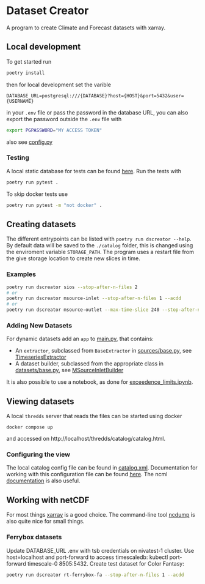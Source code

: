 # Dataset Creator

A program to create Climate and Forecast datasets with xarray.

## Local development

To get started run

```bash
poetry install
```

then for local development set the varible

```.env
DATABASE_URL=postgresql:///{DATABASE}?host={HOST}&port=5432&user={USERNAME}
```

in your `.env` file or pass the password in the database URL, you can also export the password outside the `.env` file with

```bash
export PGPASSWORD="MY ACCESS TOKEN"
```

also see [config.py](./dscreator/config.py)

### Testing

A local static database for tests can be found [here](./tests/data/README.md). Run the tests with

```bash
poetry run pytest .
```

To skip docker tests use

```bash
poetry run pytest -m "not docker" .
```

## Creating datasets

The different entrypoints can be listed with `poetry run dscreator --help`. By default data will be saved to the `./catalog` folder, this is changed using the enviroment variable `STORAGE_PATH`. The program uses a restart file from the give storage location to create new slices in time.

### Examples

```bash
poetry run dscreator sios --stop-after-n-files 2
# or
poetry run dscreator msource-inlet --stop-after-n-files 1 --acdd
# or
poetry run dscreator msource-outlet --max-time-slice 240 --stop-after-n-files 2 --acdd
```

### Adding New Datasets

For dynamic datasets add an `app` to [main.py](./dscreator/main.py), that contains:

- An `extractor`, subclassed from `BaseExtractor` in [sources/base.py](./dscreator/sources/base.py), see [TimeseriesExtractor](./dscreator/sources/odm2/extractor.py)
- A dataset builder, subclassed from the appropriate class in [datasets/base.py](./dscreator/datasets/base.py), see [MSourceInletBuilder](./dscreator/datasets/timeseries/msource.py)

It is also possible to use a notebook, as done for [exceedence_limits.ipynb](notebooks/exceedence_limits.ipynb).

## Viewing datasets

A local `thredds` server that reads the files can be started using docker

```base
docker compose up
```

and accessed on http://localhost/thredds/catalog/catalog.html.

### Configuring the view

The local catalog config file can be found in [catalog.xml](./catalog/catalog.xml). Documentation for working with this configuration file can be found [here](https://docs.unidata.ucar.edu/tds/current/userguide/basic_config_catalog.html). The ncml [documentation](https://docs.unidata.ucar.edu/netcdf-java/current/userguide/basic_ncml_tutorial.html) is also useful.

## Working with netCDF

For most things [xarray](https://docs.xarray.dev/en/stable/) is a good choice. The command-line tool [ncdump](https://www.unidata.ucar.edu/software/netcdf/workshops/2011/utilities/Ncdump.html) is also quite nice for small things.

### Ferrybox datasets

Update DATABASE_URL .env with tsb credentials on nivatest-1 cluster. Use host=localhost and
port-forward to access timescaledb: kubectl port-forward timescale-0 8505:5432.
Create test dataset for Color Fantasy:

```bash
poetry run dscreator rt-ferrybox-fa --stop-after-n-files 1 --acdd
```
